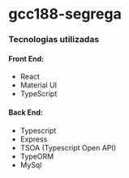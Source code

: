 # gcc188-segrega


### Tecnologias utilizadas

#### Front End:
  - React
  - Material UI
  - TypeScript

#### Back End:
  - Typescript
  - Express
  - TSOA (Typescript Open API)
  - TypeORM
  - MySql

